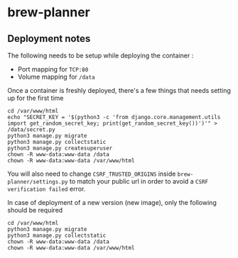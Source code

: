 # brew-planner

## Deployment notes
The following needs to be setup while deploying the container :
- Port mapping for `TCP:80`
- Volume mapping for `/data`

Once a container is freshly deployed, there's a few things that needs setting up for the first time
```
cd /var/www/html
echo "SECRET_KEY = '$(python3 -c 'from django.core.management.utils import get_random_secret_key; print(get_random_secret_key())')'" > /data/secret.py
python3 manage.py migrate
python3 manage.py collectstatic
python3 manage.py createsuperuser
chown -R www-data:www-data /data
chown -R www-data:www-data /var/www/html
```

You will also need to change `CSRF_TRUSTED_ORIGINS` inside `brew-planner/settings.py` to match your public url in order to avoid a `CSRF verification failed` error.

In case of deployment of a new version (new image), only the following should be required
```
cd /var/www/html
python3 manage.py migrate
python3 manage.py collectstatic
chown -R www-data:www-data /data
chown -R www-data:www-data /var/www/html
```
